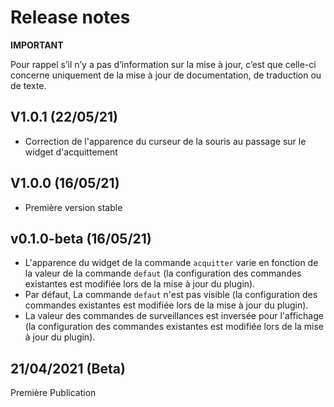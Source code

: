 # Release notes

**IMPORTANT**

Pour rappel s’il n’y a pas d’information sur la mise à jour, c’est que celle-ci concerne uniquement de la mise à jour de documentation, de traduction ou de texte.

## V1.0.1 (22/05/21)
+ Correction de l'apparence du curseur de la souris au passage sur le widget d'acquittement

## V1.0.0 (16/05/21)
+ Première version stable

## v0.1.0-beta (16/05/21)
+ L'apparence du widget de la commande `acquitter` varie en fonction de la valeur de la commande `defaut` (la configuration des commandes existantes est modifiée lors de la mise à jour du plugin).
+ Par défaut, La commande `defaut` n'est pas visible (la configuration des commandes existantes est modifiée lors de la mise à jour du plugin).
+ La valeur des commandes de surveillances est inversée pour l'affichage (la configuration des commandes existantes est modifiée lors de la mise à jour du plugin).

## 21/04/2021 (Beta)
Première Publication
